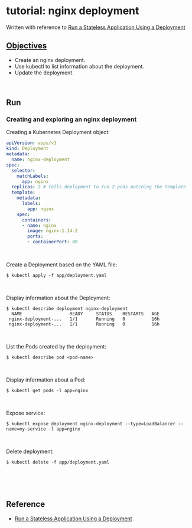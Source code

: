 # tutorial: nginx deployment

Written with reference to [Run a Stateless Application Using a Deployment](https://kubernetes.io/docs/tasks/run-application/run-stateless-application-deployment/)  

## [Objectives](https://kubernetes.io/docs/tasks/run-application/run-stateless-application-deployment/#objectives)  
* Create an nginx deployment.  
* Use kubectl to list information about the deployment.  
* Update the deployment.  

<br/>

## Run  
### Creating and exploring an nginx deployment  
Creating a Kubernetes Deployment object:  
```yaml
apiVersion: apps/v1
kind: Deployment
metadata:
  name: nginx-deployment
spec:
  selector:
    matchLabels:
      app: nginx
  replicas: 2 # tells deployment to run 2 pods matching the template
  template:
    metadata:
      labels:
        app: nginx
    spec:
      containers:
      - name: nginx
        image: nginx:1.14.2
        ports:
        - containerPort: 80
```

<br/>

Create a Deployment based on the YAML file:  
```shell
$ kubectl apply -f app/deployment.yaml
```

<br/>

Display information about the Deployment:  
```shell
$ kubectl describe deployment nginx-deployment
  NAME                  READY     STATUS    RESTARTS   AGE
 nginx-deployment-...   1/1       Running   0          16h
 nginx-deployment-...   1/1       Running   0          16h
```

<br/>

List the Pods created by the deployment:  
```shell
$ kubectl describe pod <pod-name>
```

<br/>

Display information about a Pod:  
```shell
$ kubectl get pods -l app=nginx
```

<br/>

Expose service:  
```
$ kubectl expose deployment nginx-deployment --type=LoadBalancer --name=my-service -l app=nginx
```

<br/>

Delete deployment:  
```shell
$ kubectl delete -f app/deployment.yaml
```

<br/><br/><br/>

## Reference  
* [Run a Stateless Application Using a Deployment](https://kubernetes.io/docs/tasks/run-application/run-stateless-application-deployment/)  